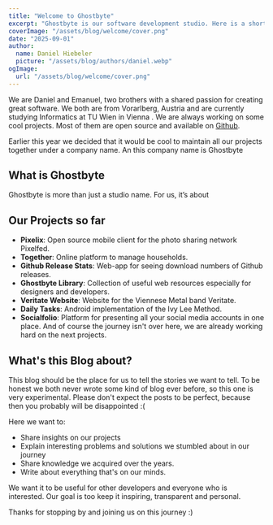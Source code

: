 ```yaml
---
title: "Welcome to Ghostbyte"
excerpt: "Ghostbyte is our software development studio. Here is a short introduction who we are and what to expect from Ghostbyte and from this blog."
coverImage: "/assets/blog/welcome/cover.png"
date: "2025-09-01"
author:
  name: Daniel Hiebeler
  picture: "/assets/blog/authors/daniel.webp"
ogImage:
  url: "/assets/blog/welcome/cover.png"
---
```


We are Daniel and Emanuel, two brothers  with a shared passion for creating great software. We both are from Vorarlberg, Austria and are currently studying Informatics at TU Wien in Vienna . We are always working on some cool projects. Most of them are open source and available on [Github](https://github.com/ghostbyte-dev).

Earlier this year we decided that it would be cool to maintain all our projects together under a company name. An this company name is Ghostbyte
## What is Ghostbyte
Ghostbyte is more than just a studio name. For us, it’s about 

## Our Projects so far

+ **Pixelix**: Open source mobile client for the photo sharing network Pixelfed.
+ **Together**: Online platform to manage households.
+ **Github Release Stats**: Web-app for seeing download numbers of Github releases.
+ **Ghostbyte Library**: Collection of useful web resources especially for designers and developers.
+ **Veritate Website**: Website for the Viennese Metal band Veritate.
+ **Daily Tasks**: Android implementation of the Ivy Lee Method.
+ **Socialfolio**: Platform for presenting all your social media accounts in one place.
And of course the journey isn't over here, we are already working hard on the next projects.

## What's this Blog about?
This blog should be the place for us to tell the stories we want to tell.
To be honest we both never wrote some kind of blog ever before, so this one is very experimental. Please don't expect the posts to be perfect, because then you probably will be disappointed :(

Here we want to:
+ Share insights on our projects
+ Explain interesting problems and solutions we stumbled about in our journey
+ Share knowledge we acquired over the years.
+ Write about everything that's on our minds.

We want it to be useful for other developers and everyone who is interested. Our goal is too keep it inspiring, transparent and personal.

Thanks for stopping by and joining us on this journey :)